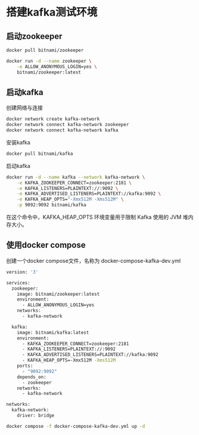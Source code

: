 # 搭建kafka测试环境

## 启动zookeeper

```bash
docker pull bitnami/zookeeper
```

```bash
docker run -d --name zookeeper \
    -e ALLOW_ANONYMOUS_LOGIN=yes \
    bitnami/zookeeper:latest
```

## 启动kafka

创建网络与连接

```bash
docker network create kafka-network
docker network connect kafka-network zookeeper
docker network connect kafka-network kafka
```

安装kafka

```bash
docker pull bitnami/kafka
```

启动kafka

```bash
docker run -d --name kafka --network kafka-network \
    -e KAFKA_ZOOKEEPER_CONNECT=zookeeper:2181 \
    -e KAFKA_LISTENERS=PLAINTEXT://:9092 \
    -e KAFKA_ADVERTISED_LISTENERS=PLAINTEXT://kafka:9092 \
    -e KAFKA_HEAP_OPTS="-Xmx512M -Xms512M" \
    -p 9092:9092 bitnami/kafka
```

在这个命令中，KAFKA_HEAP_OPTS 环境变量用于限制 Kafka 使用的 JVM 堆内存大小。

## 使用docker compose

创建一个docker compose文件，名称为 docker-compose-kafka-dev.yml

```bash
version: '3'

services:
  zookeeper:
    image: bitnami/zookeeper:latest
    environment:
      - ALLOW_ANONYMOUS_LOGIN=yes
    networks:
      - kafka-network

  kafka:
    image: bitnami/kafka:latest
    environment:
      - KAFKA_ZOOKEEPER_CONNECT=zookeeper:2181
      - KAFKA_LISTENERS=PLAINTEXT://:9092
      - KAFKA_ADVERTISED_LISTENERS=PLAINTEXT://kafka:9092
      - KAFKA_HEAP_OPTS=-Xmx512M -Xms512M
    ports:
      - "9092:9092"
    depends_on:
      - zookeeper
    networks:
      - kafka-network

networks:
  kafka-network:
    driver: bridge

```

```bash
docker compose -f docker-compose-kafka-dev.yml up -d
```
